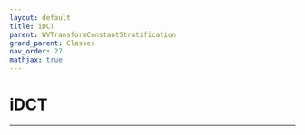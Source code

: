 ```yaml
---
layout: default
title: iDCT
parent: WVTransformConstantStratification
grand_parent: Classes
nav_order: 27
mathjax: true
---
```


#  iDCT




---

